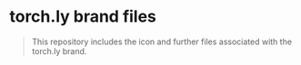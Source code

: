 # torch.ly brand files

> This repository includes the icon and further files associated with the torch.ly brand. 
